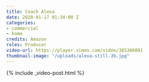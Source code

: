 ```yaml
---
title: Coach Alexa
date: 2020-01-17 01:34:00 Z
categories:
- commercial
- home
credits: Amazon
roles: Producer
video-url: https://player.vimeo.com/video/385386091
thumbnail-image: "/uploads/alexa-still-3b.jpg"
---
```


{% include _video-post.html %}
